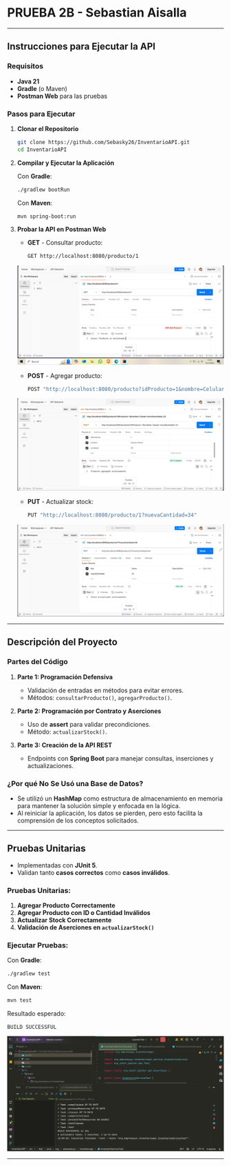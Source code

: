 # PRUEBA 2B - Sebastian Aisalla
---

## **Instrucciones para Ejecutar la API**

### **Requisitos**

- **Java 21**
- **Gradle** (o Maven)
- **Postman Web** para las pruebas

### **Pasos para Ejecutar**

1. **Clonar el Repositorio**
   ```bash
   git clone https://github.com/Sebasky26/InventarioAPI.git
   cd InventarioAPI
   ```

2. **Compilar y Ejecutar la Aplicación**

   Con **Gradle**:
   ```bash
   ./gradlew bootRun
   ```

   Con **Maven**:
   ```bash
   mvn spring-boot:run
   ```

3. **Probar la API en Postman Web**

    - **GET** - Consultar producto:
      ```bash
      GET http://localhost:8080/producto/1
      ```

   ![GET.png](src/main/resources/IMG/GET.png)

    - **POST** - Agregar producto:
      ```bash
      POST "http://localhost:8080/producto?idProducto=1&nombre=CelularHonor&cantidad=23"
      ```

   ![POST.png](src/main/resources/IMG/POST.png)

   - **PUT** - Actualizar stock:
     ```bash
     PUT "http://localhost:8080/producto/1?nuevaCantidad=34"
     ```

   ![PUT.png](src/main/resources/IMG/PUT.png)

---

## **Descripción del Proyecto**

### **Partes del Código**

1. **Parte 1: Programación Defensiva**
    - Validación de entradas en métodos para evitar errores.
    - Métodos: `consultarProducto()`, `agregarProducto()`.

2. **Parte 2: Programación por Contrato y Aserciones**
    - Uso de **assert** para validar precondiciones.
    - Método: `actualizarStock()`.

3. **Parte 3: Creación de la API REST**
    - Endpoints con **Spring Boot** para manejar consultas, inserciones y actualizaciones.

### **¿Por qué No Se Usó una Base de Datos?**

- Se utilizó un **HashMap** como estructura de almacenamiento en memoria para mantener la solución simple y enfocada en
  la lógica.
- Al reiniciar la aplicación, los datos se pierden, pero esto facilita la comprensión de los conceptos solicitados.

---

## **Pruebas Unitarias**

- Implementadas con **JUnit 5**.
- Validan tanto **casos correctos** como **casos inválidos**.

### **Pruebas Unitarias:**

1. **Agregar Producto Correctamente**
2. **Agregar Producto con ID o Cantidad Inválidos**
3. **Actualizar Stock Correctamente**
4. **Validación de Aserciones en `actualizarStock()`**

### **Ejecutar Pruebas:**

Con **Gradle**:

```bash
./gradlew test
```

Con **Maven**:

```bash
mvn test
```

Resultado esperado:

```
BUILD SUCCESSFUL
```

![PRUEBAS.png](src/main/resources/IMG/PRUEBAS.png)

---
